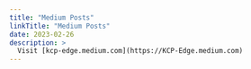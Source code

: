 ```yaml
---
title: "Medium Posts"
linkTitle: "Medium Posts"
date: 2023-02-26
description: >
  Visit [kcp-edge.medium.com](https://KCP-Edge.medium.com)
---
```


